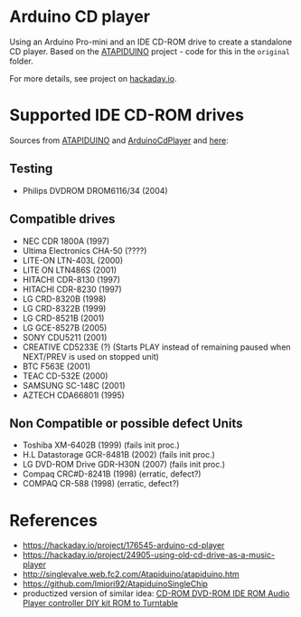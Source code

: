 # Arduino CD player

Using an Arduino Pro-mini and an IDE CD-ROM drive to create a standalone CD player.
Based on the [ATAPIDUINO](http://singlevalve.web.fc2.com/Atapiduino/atapiduino.htm) project - code for this in the `original` folder.

For more details, see project on [hackaday.io](https://hackaday.io/project/176545-arduino-cd-player).

# Supported IDE CD-ROM drives
Sources from [ATAPIDUINO](http://singlevalve.web.fc2.com/Atapiduino/atapiduino.htm) and [ArduinoCdPlayer](https://hackaday.io/project/176545-arduino-cd-player) and [here](https://hackaday.io/project/24905-using-old-cd-drive-as-a-music-player):

## Testing
* Philips DVDROM DROM6116/34 (2004)

## Compatible drives
* NEC CDR 1800A (1997)
* Ultima Electronics CHA-50 (????)
* LITE-ON LTN-403L (2000)
* LITE ON LTN486S (2001)
* HITACHI CDR-8130 (1997)
* HITACHI CDR-8230 (1997)
* LG CRD-8320B (1998)
* LG CRD-8322B (1999)
* LG CRD-8521B (2001)
* LG GCE-8527B (2005)
* SONY CDU5211 (2001)
* CREATIVE CD5233E (?) (Starts PLAY instead of remaining paused when NEXT/PREV is used on stopped unit)
* BTC F563E (2001)
* TEAC CD-532E (2000)
* SAMSUNG SC-148C (2001)
* AZTECH CDA66801I (1995)


## Non Compatible or possible defect Units
* Toshiba XM-6402B (1999) (fails init proc.)
* H.L Datastorage GCR-8481B (2002) (fails init proc.)
* LG DVD-ROM Drive GDR-H30N (2007) (fails init proc.)
* Compaq CRC#D-8241B (1998) (erratic, defect?)
* COMPAQ CR-588 (1998) (erratic, defect?)


# References
* https://hackaday.io/project/176545-arduino-cd-player
* https://hackaday.io/project/24905-using-old-cd-drive-as-a-music-player
* http://singlevalve.web.fc2.com/Atapiduino/atapiduino.htm 
* https://github.com/lmiori92/AtapiduinoSingleChip
* productized version of similar idea: [CD-ROM DVD-ROM IDE ROM Audio Player controller DIY kit ROM to Turntable](https://www.ebay.co.uk/itm/CD-ROM-DVD-ROM-IDE-ROM-Audio-Player-controller-DIY-kit-ROM-to-Turntable/324207457799)
